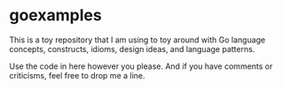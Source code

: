 # goexamples

This is a toy repository that I am using to toy around with Go language 
concepts, constructs, idioms, design ideas, and language patterns. 

Use the code in here however you please. And if you have comments or
criticisms, feel free to drop me a line.
